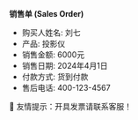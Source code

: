 **销售单 (Sales Order)**

- 购买人姓名: 刘七
- 产品: 投影仪
- 销售金额: 6000元
- 销售日期: 2024年4月1日
- 付款方式: 货到付款
- 售后电话: 400-123-4567

🎯 友情提示：开具发票请联系客服！
